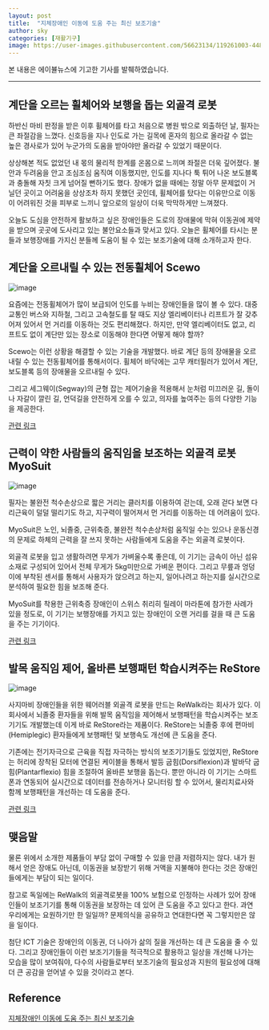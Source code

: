 ```yaml
---
layout: post
title:  "지체장애인 이동에 도움 주는 최신 보조기술"
author: sky
categories: [재활기구]
image: https://user-images.githubusercontent.com/56623134/119261003-44850900-bc10-11eb-9ab8-a3b44cd354f6.png
---
```


본 내용은 에이뷸뉴스에 기고한 기사를 발췌하였습니다.

-------------------------------------------


## 계단을 오르는 휠체어와 보행을 돕는 외골격 로봇

하반신 마비 판정을 받은 이후 휠체어를 타고 처음으로 병원 밖으로 외출하던 날, 필자는 큰 좌절감을 느꼈다. 신호등을 지나 인도로 가는 길목에 혼자의 힘으로 올라갈 수 없는 높은 경사로가 있어 누군가의 도움을 받아야만 올라갈 수 있었기 때문이다.

상상해본 적도 없었던 내 몫의 물리적 한계를 온몸으로 느끼며 좌절은 더욱 깊어졌다. 불안과 두려움을 안고 조심조심 움직여 이동했지만, 인도를 지나다 툭 튀어 나온 보도블록과 충돌해 자칫 크게 넘어질 뻔하기도 했다. 장애가 없을 때에는 정말 아무 문제없이 거닐던 곳이고 어려움을 상상조차 하지 못했던 곳인데, 휠체어를 탔다는 이유만으로 이동이 어려워진 것을 피부로 느끼니 앞으로의 일상이 더욱 막막하게만 느껴졌다.

오늘도 도심을 안전하게 활보하고 싶은 장애인들은 도로의 장애물에 막혀 이동권에 제약을 받으며 곳곳에 도사리고 있는 불안요소들과 맞서고 있다. 오늘은 휠체어를 타시는 분들과 보행장애를 가지신 분들께 도움이 될 수 있는 보조기술에 대해 소개하고자 한다.


## 계단을 오르내릴 수 있는 전동휠체어 Scewo

![image](https://user-images.githubusercontent.com/56623134/119260902-e0fadb80-bc0f-11eb-962e-4e5e14cf37f9.png)

요즘에는 전동휠체어가 많이 보급되어 인도를 누비는 장애인들을 많이 볼 수 있다. 대중교통인 버스와 지하철, 그리고 고속철도를 탈 때도 지상 엘리베이터나 리프트가 잘 갖추어져 있어서 먼 거리를 이동하는 것도 편리해졌다. 하지만, 만약 엘리베이터도 없고, 리프트도 없이 계단만 있는 장소로 이동해야 한다면 어떻게 해야 할까?

Scewo는 이런 상황을 해결할 수 있는 기술을 개발했다. 바로 계단 등의 장애물을 오르내릴 수 있는 전동휠체어를 통해서이다. 휠체어 바닥에는 고무 캐터필러가 있어서 계단, 보도블록 등의 장애물을 오르내릴 수 있다.

그리고 세그웨이(Segway)의 균형 잡는 제어기술을 적용해서 눈처럼 미끄러운 길, 돌이나 자갈이 깔린 길, 언덕길을 안전하게 오를 수 있고, 의자를 높여주는 등의 다양한 기능을 제공한다.

[관련 링크](https://www.scewo.ch/en/)

## 근력이 약한 사람들의 움직임을 보조하는 외골격 로봇 MyoSuit

![image](https://user-images.githubusercontent.com/56623134/119260938-07b91200-bc10-11eb-8e35-68c7ec8cb818.png)

필자는 불완전 척수손상으로 짧은 거리는 클러치를 이용하여 걷는데, 오래 걷다 보면 다리근육이 덜덜 떨리기도 하고, 지구력이 떨어져서 먼 거리를 이동하는 데 어려움이 있다.

MyoSuit은 노인, 뇌졸중, 근위축증, 불완전 척수손상처럼 움직일 수는 있으나 운동신경의 문제로 하체의 근력을 잘 쓰지 못하는 사람들에게 도움을 주는 외골격 로봇이다.

외골격 로봇을 입고 생활하려면 무게가 가벼울수록 좋은데, 이 기기는 금속이 아닌 섬유소재로 구성되어 있어서 전체 무게가 5kg미만으로 가벼운 편이다. 그리고 무릎과 엉덩이에 부착된 센서를 통해서 사용자가 앉으려고 하는지, 일어나려고 하는지를 실시간으로 분석하여 필요한 힘을 보조해 준다.

MyoSuit를 착용한 근위축증 장애인이 스위스 취리히 릴레이 마라톤에 참가한 사례가 있을 정도로, 이 기기는 보행장애를 가지고 있는 장애인이 오랜 거리를 걸을 때 큰 도움을 주는 기기이다.

[관련 링크](https://myo.swiss/en/)


## 발목 움직임 제어, 올바른 보행패턴 학습시켜주는 ReStore

![image](https://user-images.githubusercontent.com/56623134/119260975-2919fe00-bc10-11eb-9469-f8884834cec4.png)

사지마비 장애인들을 위한 웨어러블 외골격 로봇을 만드는 ReWalk라는 회사가 있다. 이 회사에서 뇌졸중 환자들을 위해 발목 움직임을 제어해서 보행패턴을 학습시켜주는 보조기기도 개발했는데 이게 바로 ReStore라는 제품이다. ReStore는 뇌졸중 후에 편마비(Hemiplegic) 환자들에게 보행패턴 및 보행속도 개선에 큰 도움을 준다.

기존에는 전기자극으로 근육을 직접 자극하는 방식의 보조기기들도 있었지만, ReStore는 허리에 장착된 모터에 연결된 케이블을 통해서 발등 굽힘(Dorsiflexion)과 발바닥 굽힘(Plantarflexio) 힘을 조절하여 올바른 보행을 돕는다. 뿐만 아니라 이 기기는 스마트폰과 연동되어 실시간으로 데이터를 전송하거나 모니터링 할 수 있어서, 물리치료사와 함께 보행패턴을 개선하는 데 도움을 준다.

[관련 링크](https://rewalk.com/restore-exo-suit/)

## 맺음말

물론 위에서 소개한 제품들이 부담 없이 구매할 수 있을 만큼 저렴하지는 않다. 내가 원해서 얻은 장애도 아닌데, 이동권을 보장받기 위해 거액을 지불해야 한다는 것은 장애인들에게는 부담이 되는 일이다.

참고로 독일에는 ReWalk의 외골격로봇을 100% 보험으로 인정하는 사례가 있어 장애인들이 보조기기를 통해 이동권을 보장하는 데 있어 큰 도움을 주고 있다고 한다. 과연 우리에게는 요원하기만 한 일일까? 문제의식을 공유하고 연대한다면 꼭 그렇지만은 않을 일이다.

첨단 ICT 기술은 장애인의 이동권, 더 나아가 삶의 질을 개선하는 데 큰 도움을 줄 수 있다. 그리고 장애인들이 이런 보조기기들을 적극적으로 활용하고 일상을 개선해 나가는 모습을 많이 보여줘야, 다수의 사람들로부터 보조기술의 필요성과 지원의 필요성에 대해 더 큰 공감을 얻어낼 수 있을 것이라고 본다.

## Reference

[지체장애인 이동에 도움 주는 최신 보조기술](http://ablenews.co.kr/News/NewsContent.aspx?CategoryCode=0006&NewsCode=000620210118105956281689)
